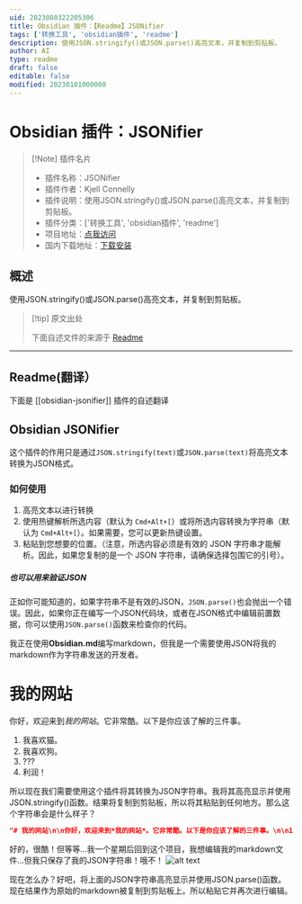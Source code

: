 ```yaml
---
uid: 2023080322205306
title: Obsidian 插件：【Readme】JSONifier
tags: ['转换工具', 'obsidian插件', 'readme']
description: 使用JSON.stringify()或JSON.parse()高亮文本，并复制到剪贴板。
author: AI
type: readme
draft: false
editable: false
modified: 20230101000000
---
```


# Obsidian 插件：JSONifier

> [!Note] 插件名片
> - 插件名称：JSONifier
> - 插件作者：Kjell Connelly
> - 插件说明：使用JSON.stringify()或JSON.parse()高亮文本，并复制到剪贴板。
> - 插件分类：['转换工具', 'obsidian插件', 'readme']
> - 项目地址：[点我访问](https://github.com/KjellConnelly/obsidian-jsonifier)
> - 国内下载地址：[下载安装](https://pkmer.cn/products/plugin/pluginMarket/?obsidian-jsonifier)

## 概述

使用JSON.stringify()或JSON.parse()高亮文本，并复制到剪贴板。



> [!tip] 原文出处
> 
>下面自述文件的来源于 [Readme](https://ghproxy.net/https://raw.githubusercontent.com/KjellConnelly/obsidian-jsonifier/master/README.md)
> 

---

## Readme(翻译）

下面是 [[obsidian-jsonifier]] 插件的自述翻译


## Obsidian JSONifier

这个插件的作用只是通过`JSON.stringify(text)`或`JSON.parse(text)`将高亮文本转换为JSON格式。

### 如何使用

1. 高亮文本以进行转换
2. 使用热键解析所选内容（默认为 `Cmd+Alt+[`）或将所选内容转换为字符串（默认为 `Cmd+Alt+[`）。如果需要，您可以更新热键设置。
3. 粘贴到您想要的位置。（注意，所选内容必须是有效的 JSON 字符串才能解析。因此，如果您复制的是一个 JSON 字符串，请确保选择包围它的引号）。

##### 也可以用来验证JSON

正如你可能知道的，如果字符串不是有效的JSON，`JSON.parse()`也会抛出一个错误。因此，如果你正在编写一个JSON代码块，或者在JSON格式中编辑前置数据，你可以使用`JSON.parse()`函数来检查你的代码。

我正在使用**Obsidian.md**编写markdown，但我是一个需要使用JSON将我的markdown作为字符串发送的开发者。

# 我的网站

你好，欢迎来到*我的网站*。它非常酷。以下是你应该了解的三件事。

1. 我喜欢猫。
2. 我喜欢狗。
3. ???
4. 利润！

所以现在我们需要使用这个插件将其转换为JSON字符串。我将其高亮显示并使用JSON.stringify()函数。结果将复制到剪贴板，所以将其粘贴到任何地方。那么这个字符串会是什么样子？

```json
"# 我的网站\n\n你好，欢迎来到*我的网站*。它非常酷。以下是你应该了解的三件事。\n\n1. 我喜欢猫。\n2. 我喜欢狗。\n3. ???\n4. 利润！"
```

好的，很酷！但等等...我一个星期后回到这个项目，我想编辑我的markdown文件...但我只保存了我的JSON字符串！哦不！
![alt text](grinch.gif)

现在怎么办？好吧，将上面的JSON字符串高亮显示并使用JSON.parse()函数。现在结果作为原始的markdown被复制到剪贴板上。所以粘贴它并再次进行编辑。



